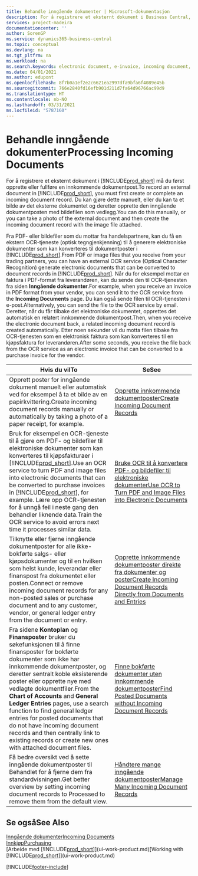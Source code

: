 ```yaml
---
title: Behandle inngående dokumenter | Microsoft-dokumentasjon
description: For å registrere et eksternt dokument i Business Central, for eksempel en PDF, må du først opprette eller fullføre en innkommende dokumentpost.
services: project-madeira
documentationcenter: ''
author: SorenGP
ms.service: dynamics365-business-central
ms.topic: conceptual
ms.devlang: na
ms.tgt_pltfrm: na
ms.workload: na
ms.search.keywords: electronic document, e-invoice, incoming document, OCR, ecommerce, document exchange, import invoice
ms.date: 04/01/2021
ms.author: edupont
ms.openlocfilehash: 8f7b0a1ef2e2c6621ea2997dfa9bfa6f4089e45b
ms.sourcegitcommit: 766e2840fd16efb901d211d7fa64d96766ac99d9
ms.translationtype: HT
ms.contentlocale: nb-NO
ms.lasthandoff: 03/31/2021
ms.locfileid: "5787160"
---
```

# <a name="processing-incoming-documents"></a><span data-ttu-id="369d3-103">Behandle inngående dokumenter</span><span class="sxs-lookup"><span data-stu-id="369d3-103">Processing Incoming Documents</span></span>
<span data-ttu-id="369d3-104">For å registrere et eksternt dokument i [!INCLUDE[prod_short](includes/prod_short.md)] må du først opprette eller fullføre en innkommende dokumentpost.</span><span class="sxs-lookup"><span data-stu-id="369d3-104">To record an external document in [!INCLUDE[prod_short](includes/prod_short.md)], you must first create or complete an incoming document record.</span></span> <span data-ttu-id="369d3-105">Du kan gjøre dette manuelt, eller du kan ta et bilde av det eksterne dokumentet og deretter opprette den inngående dokumentposten med bildefilen som vedlegg.</span><span class="sxs-lookup"><span data-stu-id="369d3-105">You can do this manually, or you can take a photo of the external document and then create the incoming document record with the image file attached.</span></span>

<span data-ttu-id="369d3-106">Fra PDF- eller bildefiler som du mottar fra handelspartnere, kan du få en ekstern OCR-tjeneste (optisk tegngjenkjenning) til å generere elektroniske dokumenter som kan konverteres til dokumentposter i [!INCLUDE[prod_short](includes/prod_short.md)].</span><span class="sxs-lookup"><span data-stu-id="369d3-106">From PDF or image files that you receive from your trading partners, you can have an external OCR service (Optical Character Recognition) generate electronic documents that can be converted to document records in [!INCLUDE[prod_short](includes/prod_short.md)].</span></span> <span data-ttu-id="369d3-107">Når du for eksempel mottar en faktura i PDF-format fra leverandøren, kan du sende den til OCR-tjenesten fra siden **Inngående dokumenter**.</span><span class="sxs-lookup"><span data-stu-id="369d3-107">For example, when you receive an invoice in PDF format from your vendor, you can send it to the OCR service from the **Incoming Documents** page.</span></span> <span data-ttu-id="369d3-108">Du kan også sende filen til OCR-tjenesten i e-post.</span><span class="sxs-lookup"><span data-stu-id="369d3-108">Alternatively, you can send the file to the OCR service by email.</span></span> <span data-ttu-id="369d3-109">Deretter, når du får tilbake det elektroniske dokumentet, opprettes det automatisk en relatert innkommende dokumentpost.</span><span class="sxs-lookup"><span data-stu-id="369d3-109">Then, when you receive the electronic document back, a related incoming document record is created automatically.</span></span> <span data-ttu-id="369d3-110">Etter noen sekunder vil du motta filen tilbake fra OCR-tjenesten som en elektronisk faktura som kan konverteres til en kjøpsfaktura for leverandøren.</span><span class="sxs-lookup"><span data-stu-id="369d3-110">After some seconds, you receive the file back from the OCR service as an electronic invoice that can be converted to a purchase invoice for the vendor.</span></span>

| <span data-ttu-id="369d3-111">Hvis du vil</span><span class="sxs-lookup"><span data-stu-id="369d3-111">To</span></span> | <span data-ttu-id="369d3-112">Se</span><span class="sxs-lookup"><span data-stu-id="369d3-112">See</span></span> |
| --- | --- |
| <span data-ttu-id="369d3-113">Opprett poster for inngående dokument manuelt eller automatisk ved for eksempel å ta et bilde av en papirkvittering.</span><span class="sxs-lookup"><span data-stu-id="369d3-113">Create incoming document records manually or automatically by taking a photo of a paper receipt, for example.</span></span> |[<span data-ttu-id="369d3-114">Opprette innkommende dokumentposter</span><span class="sxs-lookup"><span data-stu-id="369d3-114">Create Incoming Document Records</span></span>](across-how-create-income-document-records.md) |
| <span data-ttu-id="369d3-115">Bruk for eksempel en OCR-tjeneste til å gjøre om PDF- og bildefiler til elektroniske dokumenter som kan konverteres til kjøpsfakturaer i [!INCLUDE[prod_short](includes/prod_short.md)].</span><span class="sxs-lookup"><span data-stu-id="369d3-115">Use an OCR service to turn PDF and image files into electronic documents that can be converted to purchase invoices in [!INCLUDE[prod_short](includes/prod_short.md)], for example.</span></span> <span data-ttu-id="369d3-116">Lære opp OCR-tjenesten for å unngå feil i neste gang den behandler liknende data.</span><span class="sxs-lookup"><span data-stu-id="369d3-116">Train the OCR service to avoid errors next time it processes similar data.</span></span> |[<span data-ttu-id="369d3-117">Bruke OCR til å konvertere PDF- og bildefiler til elektroniske dokumenter</span><span class="sxs-lookup"><span data-stu-id="369d3-117">Use OCR to Turn PDF and Image Files into Electronic Documents</span></span>](across-how-use-ocr-pdf-images-files.md) |
| <span data-ttu-id="369d3-118">Tilknytte eller fjerne inngående dokumentposter for alle ikke-bokførte salgs- eller kjøpsdokumenter og til en hvilken som helst kunde, leverandør eller finanspost fra dokumentet eller posten.</span><span class="sxs-lookup"><span data-stu-id="369d3-118">Connect or remove incoming document records for any non-posted sales or purchase document and to any customer, vendor, or general ledger entry from the document or entry.</span></span> |[<span data-ttu-id="369d3-119">Opprette innkommende dokumentposter direkte fra dokumenter og poster</span><span class="sxs-lookup"><span data-stu-id="369d3-119">Create Incoming Document Records Directly from Documents and Entries</span></span>](across-how-connect-disconnect-income-document-records.md) |
| <span data-ttu-id="369d3-120">Fra sidene **Kontoplan** og **Finansposter** bruker du søkefunksjonen til å finne finansposter for bokførte dokumenter som ikke har innkommende dokumentposter, og deretter sentralt koble eksisterende poster eller opprette nye med vedlagte dokumentfiler.</span><span class="sxs-lookup"><span data-stu-id="369d3-120">From the **Chart of Accounts** and **General Ledger Entries** pages, use a search function to find general ledger entries for posted documents that do not have incoming document records and then centrally link to existing records or create new ones with attached document files.</span></span> |[<span data-ttu-id="369d3-121">Finne bokførte dokumenter uten innkommende dokumentposter</span><span class="sxs-lookup"><span data-stu-id="369d3-121">Find Posted Documents without Incoming Document Records</span></span>](across-how-find-posted-documents-without-income-document-records.md) |
| <span data-ttu-id="369d3-122">Få bedre oversikt ved å sette inngående dokumentposter til Behandlet for å fjerne dem fra standardvisningen.</span><span class="sxs-lookup"><span data-stu-id="369d3-122">Get better overview by setting incoming document records to Processed to remove them from the default view.</span></span> |[<span data-ttu-id="369d3-123">Håndtere mange inngående dokumentposter</span><span class="sxs-lookup"><span data-stu-id="369d3-123">Manage Many Incoming Document Records</span></span>](across-how-manage-many-income-document-records.md) |

## <a name="see-also"></a><span data-ttu-id="369d3-124">Se også</span><span class="sxs-lookup"><span data-stu-id="369d3-124">See Also</span></span>
[<span data-ttu-id="369d3-125">Inngående dokumenter</span><span class="sxs-lookup"><span data-stu-id="369d3-125">Incoming Documents</span></span>](across-income-documents.md)  
[<span data-ttu-id="369d3-126">Innkjøp</span><span class="sxs-lookup"><span data-stu-id="369d3-126">Purchasing</span></span>](purchasing-manage-purchasing.md)  
<span data-ttu-id="369d3-127">[Arbeide med [!INCLUDE[prod_short](includes/prod_short.md)]](ui-work-product.md)</span><span class="sxs-lookup"><span data-stu-id="369d3-127">[Working with [!INCLUDE[prod_short](includes/prod_short.md)]](ui-work-product.md)</span></span>


[!INCLUDE[footer-include](includes/footer-banner.md)]